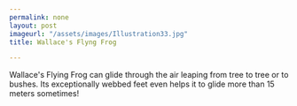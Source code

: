 ```yaml
---
permalink: none
layout: post
imageurl: "/assets/images/Illustration33.jpg"
title: Wallace's Flyng Frog

---
```


Wallace's Flying Frog can glide through the air leaping from tree to tree or to bushes. Its exceptionally webbed feet even helps it to glide more than 15 meters sometimes!
